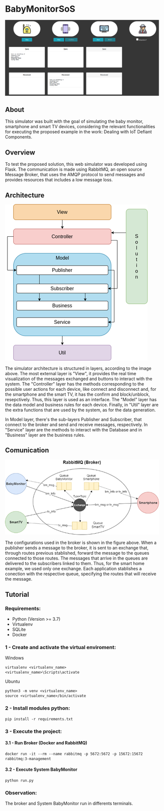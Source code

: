 # BabyMonitorSoS
![sistema](https://github.com/babymonitor-iot/babymonitor-iot/blob/master/babymonitor.png)

## About

This simulator was built with the goal of simulating the baby monitor, smartphone and smart TV devices, considering the relevant functionalities for executing the proposed example in the work: Dealing with IoT Defiant Components. 

## Overview
To test the proposed solution, this web simulator was developed using Flask. The communication is made using RabbitMQ, an open source Message Broker, that uses the AMQP protocol to send messages and provides resources that includes a low message loss.

## Architecture
![arquitetura](https://github.com/babymonitor-iot/babymonitor-iot/blob/master/arquitetura.png)

The simulator architecture is structured in layers, according to the image above. The most external layer is "View", it provides the real time visualization of the messages exchanged and buttons to interact with the system. The "Controller" layer has the methods corresponding to the possible user actions for each device, like connect and disconnect and, for the smartphone and the smart TV, it has the confirm and block/unblock, resepctively. Thus, this layer is used as an interface. The "Model" layer has the data model and business rules for each device. Finally, in "Util" layer are the extra functions that are used by the system, as for the data generation.

In Model layer, there's the sub-layers Publisher and Subscriber, that connect to the broker and send and receive messages, respectively. In "Service" layer are the methods to interact with the Database and in "Business" layer are the business rules.

## Comunication
![comunicacao-entre-sistemas](https://github.com/babymonitor-iot/babymonitor-iot/blob/master/comunication.png)

The configurations used in the broker is shown in the figure above. When a publisher sends a message to the broker, it is sent to an exchange that, through routes previous stablished, forward the message to the queues connected to those routes. The messages that arrive in the queues are delivered to the subscribers linked to them. Thus, for the smart home example, we used only one exchange. Each application stablishes a conection with the respective queue, specifying the routes that will receive the message. 

## Tutorial
### Requirements:
- Python (Version >= 3.7)
- Virtualenv
- SQLite
- Docker

### 1 - Create and activate the virtual enviroment:
Windows
```
virtualenv <virtualenv_name>
<virtualenv_name>\Scripts\activate
```

Ubuntu
```
python3 -m venv <virtualenv_name>
source <virtualenv_name>/bin/activate
```

### 2 - Install modules python:
```
pip install -r requirements.txt
```

### 3 - Execute the project:
#### 3.1 - Run Broker (Docker and RabbitMQ) 
```
docker run -it --rm --name rabbitmq -p 5672:5672 -p 15672:15672 rabbitmq:3-management
```
#### 3.2 - Execute System BabyMonitor
```
python run.py
```

### Observation:
The broker and System BabyMonitor run in differents terminals.

